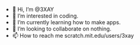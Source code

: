 - 👋 Hi, I’m @3XAY
- 👀 I’m interested in coding.
- 🌱 I’m currently learning how to make apps.
- 💞️ I’m looking to collaborate on nothing.
- 📫 How to reach me scratch.mit.edu/users/3xay

<!---
3XAY/3XAY is a ✨ special ✨ repository because its `README.md` (this file) appears on your GitHub profile.
You can click the Preview link to take a look at your changes.
--->
